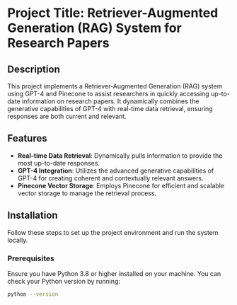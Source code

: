 # Project Title: Retriever-Augmented Generation (RAG) System for Research Papers

## Description
This project implements a Retriever-Augmented Generation (RAG) system using GPT-4 and Pinecone to assist researchers in quickly accessing up-to-date information on research papers. It dynamically combines the generative capabilities of GPT-4 with real-time data retrieval, ensuring responses are both current and relevant.

## Features
- **Real-time Data Retrieval**: Dynamically pulls information to provide the most up-to-date responses.
- **GPT-4 Integration**: Utilizes the advanced generative capabilities of GPT-4 for creating coherent and contextually relevant answers.
- **Pinecone Vector Storage**: Employs Pinecone for efficient and scalable vector storage to manage the retrieval process.

## Installation

Follow these steps to set up the project environment and run the system locally.

### Prerequisites
Ensure you have Python 3.8 or higher installed on your machine. You can check your Python version by running:
```bash
python --version
